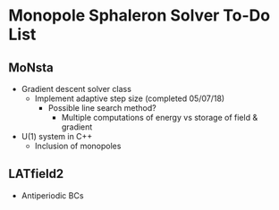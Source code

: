 # Monopole Sphaleron Solver To-Do List

## MoNsta
- Gradient descent solver class
    - Implement adaptive step size (completed 05/07/18)
    	- Possible line search method?
    		- Multiple computations of energy vs storage of field & gradient
- U(1) system in C++
    - Inclusion of monopoles

## LATfield2
- Antiperiodic BCs